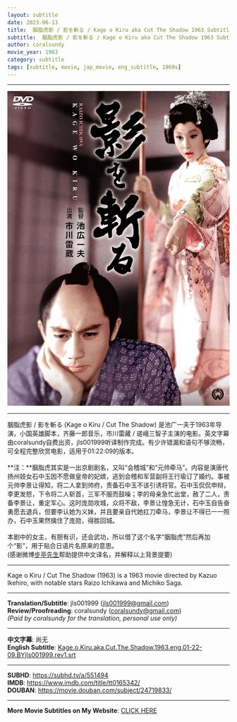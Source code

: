 ```yaml
---
layout: subtitle
date: 2023-06-13
title:  胭脂虎影 / 影を斬る / Kage o Kiru aka Cut The Shadow 1963 Subtitle (English)
subtitle:  胭脂虎影 / 影を斬る / Kage o Kiru aka Cut The Shadow 1963 Subtitle (English)
author: coralsundy
movie_year: 1963
category: subtitle
tags: [subtitle, movie, jap_movie, eng_subtitle, 1960s]
---
```


------

<img src="../assets/tt0165342.jpg" alt="tt0165342_cover_art" />

------

胭脂虎影 / 影を斬る (Kage o Kiru / Cut The Shadow) 是池广一夫于1963年导演，小国英雄脚本，齐藤一郎音乐，市川雷藏 / 瑳峨三智子主演的电影。英文字幕由coralsundy自费出资，jls001999听译制作完成。有少许错漏和语句不够流畅，可全程完整欣赏电影，适用于01:22:09的版本。
<br>
<br>
**注：**胭脂虎其实是一出京剧剧名，又叫“会稽城”和“元帅牵马”。内容是演唐代扬州妓女石中玉因不愿做皇帝的妃嫔，逃到会稽和军营副将王行瑜订了婚约。事被元帅李景让得知，将二人拿到帅府，责备石中玉不该引诱将官。石中玉侃侃申辩，李更发怒，下令将二人斩首，三军不服而鼓噪；李的母亲急忙出堂，赦了二人，责备李景让，重定军心。这时庞勋攻城，众将不敌，李景让惶急无计，石中玉自告奋勇愿去退兵，但要李认她为义妹，并且要亲自代她扛刀牵马，李景让不得已一一照办，石中玉果然擒住了庞勋，得胜回城。  
<br>
本剧中的女主，有胆有识，还会武功，所以借了这个名字“胭脂虎”然后再加个“影”，用于贴合日语片名原来的意思。
<br>
(感谢微博[步亭先生](https://weibo.com/u/7756344026)帮助提供中文译名，并解释以上背景提要)

------

Kage o Kiru / Cut The Shadow (1963) is a 1963 movie directed by Kazuo Ikehiro, with notable stars Raizo Ichikawa and Michiko Saga.

------

**Translation/Subtitle**: jls001999 (jls001999@gmail.com)<br>
**Review/Proofreading**: coralsundy (coralsundy@gmail.com)<br>
*(Paid by coralsundy for the translation, personal use only)*

------

**中文字幕**: 尚无<br>
**English Subtitle**: [Kage.o.Kiru.aka.Cut.The.Shadow.1963.eng.01-22-09.BYjls001999.rev1.srt](../subtitles/Kage.o.Kiru.aka.Cut.The.Shadow.1963.eng.01-22-09.BYjls001999.rev1.srt)

------

**SUBHD**: <https://subhd.tv/a/551494><br>
**IMDB**: <https://www.imdb.com/title/tt0165342/><br>
**DOUBAN**: <https://movie.douban.com/subject/24719833/>

------

**More Movie Subtitles on My Website**: <a href='{% post_url 2021-01-10-subtitles-summary-list %}'>CLICK HERE</a>


